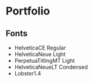 # Portfolio


## Fonts

* HelveticaCE Regular
* HelveticaNeue Light
* PerpetuaTitlingMT Light
* HelveticaNeueLT Condensed
* Lobster1.4